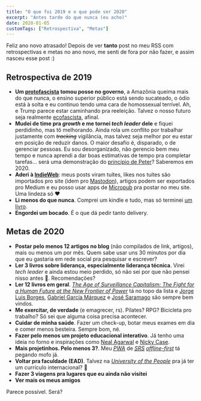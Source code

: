 ```yaml
---
title: "O que foi 2019 e o que pode ser 2020"
excerpt: "Antes tarde do que nunca (eu acho)"
date: 2020-01-05
customTags: ["Retrospectiva", "Metas"]
---
```


Feliz ano novo atrasado! Depois de ver **tanto** post no meu RSS com retrospectivas e metas no ano novo, me senti de fora por não fazer, e assim nasceu esse post :)

## Retrospectiva de 2019

-   **Um [protofascista](https://invidio.us/watch?v=Sx4BVGPkdzk) tomou posse no governo**, a Amazônia queima mais do que nunca, o ensino superior público está sendo sucateado, o ódio está à solta e eu continuo tendo uma cara de homossexual terrível. Ah, e Trump parece estar caminhando pra reeleição. Talvez o nosso futuro seja realmente [ecofascista](https://www.newstatesman.com/science-tech/social-media/2018/09/eco-fascism-ideology-marrying-environmentalism-and-white-supremacy), afinal.
-   **Mudei de time pra _growth_ e me tornei _tech leader_ dele** e fiquei perdidinho, mas tô melhorando. Ainda rola um conflito por trabalhar justamente com ~~_tracking_~~ vigilância, mas talvez seja melhor por eu estar em posição de reduzir danos. O maior desafio é, disparado, o de gerenciar pessoas. Eu sou desorganizado, não gerencio bem meu tempo e nunca aprendi a dar boas estimativas de tempo pra completar tarefas... será uma demonstração do [princípio de Peter](https://www.sketchplanations.com/post/189924120241/the-peter-principle-originally-an-observation)? Saberemos em 2020.
-   **Aderi à [IndieWeb](https://indieweb.org/)**: meus posts viram tuítes, likes nos tuítes são importados pro site (idem pro [Mastodon](https://joinmastodon.org/)), artigos podem ser exportados pro Medium e eu posso usar apps de [Micropub](https://micropub.net/) pra postar no meu site. Uma lindeza só ❤
-   **Li menos do que nunca**. Comprei um kindle e tudo, mas só terminei [um livro](https://expressiveegg.org/portfolio/33-myths-of-the-system/).
-   **Engordei um bocado**. É o que dá pedir tanto delivery.

## Metas de 2020

-   **Postar pelo menos 12 artigos no blog** (não compilados de link, artigos), mais ou menos um por mês. Quem sabe usar uns 30 minutos por dia que eu gastaria em rede social pra pesquisar e escrever?
-   **Ler 3 livros sobre liderança, especialmente liderança técnica**. Virei _tech leader_ e ainda estou meio perdido, só não sei por que não pensei nisso antes 🤦. Recomendações?
-   **Ler 12 livros em geral**. [_The Age of Surveillance Capitalism: The Fight for a Human Future at the New Frontier of Power_](https://www.goodreads.com/book/show/26195941-the-age-of-surveillance-capitalism) tá no topo da lista e [Jorge Luis Borges](https://pt.wikipedia.org/wiki/Jorge_Luis_Borges), [Gabriel García Márquez](https://pt.wikipedia.org/wiki/Gabriel_Garc%C3%ADa_M%C3%A1rquez) e [José Saramago](https://pt.wikipedia.org/wiki/Jos%C3%A9_Saramago) são sempre bem vindos.
-   **Me exercitar, de verdade** (e emagrecer, rs). Pilates? RPG? Bicicleta pro trabalho? Só sei que alguma coisa precisa acontecer.
-   **Cuidar de minha saúde**. Fazer um check-up, botar meus exames em dia e comer menos besteira. Sempre bom, né.
-   **Fazer pelo menos um projeto educacional interativo**. Já tenho uma ideia no forno e inspirações como [Neal Agarwal](https://neal.fun/) e [Nicky Case](https://ncase.me/).
-   **Mais projetinhos. Pelo menos 3?**. Meu _<abbr title="progressive web app">[PWA](https://en.wikipedia.org/wiki/Progressive_web_application)</abbr>_ de _<abbr title="spaced repetition software">[SRS](https://www.gwern.net/Spaced-repetition)</abbr>_ _[offline-first](http://offlinefirst.org/)_ tá pegando mofo já.
-   **Voltar pra faculdade (EAD)**. Talvez na _[University of the People](https://uopeople.edu/)_ pra já ter um currículo internacional? 💁
-   **Fazer 3 viagens pra lugares que eu ainda não visitei**
-   **Ver mais os meus amigos**

Parece possível. Será?
